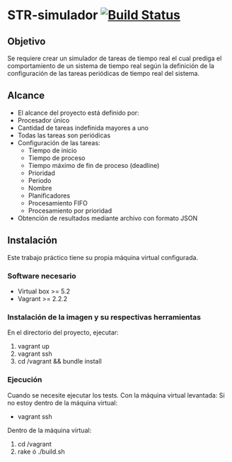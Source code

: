 # STR-simulador [![Build Status](https://travis-ci.com/joacomf/STR-simulador.svg?branch=master)](https://travis-ci.com/joacomf/STR-simulador)

## Objetivo
Se requiere crear un simulador de tareas de tiempo real el cual prediga el comportamiento de un sistema de tiempo real según la definición de la configuración de las tareas periódicas de tiempo real del sistema.

## Alcance
- El alcance del proyecto está definido por:
- Procesador único
- Cantidad de tareas indefinida mayores a uno
- Todas las tareas son periódicas
- Configuración de las tareas:
    - Tiempo de inicio
    - Tiempo de proceso
    - Tiempo máximo de fin de proceso (deadline)
    - Prioridad
    - Periodo
    - Nombre
    - Planificadores
    - Procesamiento FIFO
    - Procesamiento por prioridad
- Obtención de resultados mediante archivo con formato JSON


## Instalación
Este trabajo práctico tiene su propia máquina virtual configurada.

### Software necesario
- Virtual box >= 5.2
- Vagrant >= 2.2.2

### Instalación de la imagen y su respectivas herramientas
En el directorio del proyecto, ejecutar:
 1. vagrant up
 2. vagrant ssh
 3. cd /vagrant && bundle install
 
### Ejecución
Cuando se necesite ejecutar los tests. Con la máquina virtual levantada:
Si no estoy dentro de la máquina virtual:
 - vagrant ssh

Dentro de la máquina virtual:
 1. cd /vagrant
 2. rake ó ./build.sh
